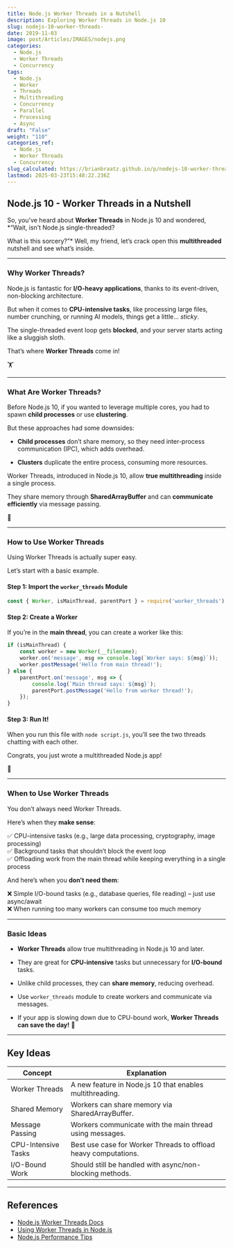 ```yaml
---
title: Node.js Worker Threads in a Nutshell
description: Exploring Worker Threads in Node.js 10
slug: nodejs-10-worker-threads-
date: 2019-11-03
image: post/Articles/IMAGES/nodejs.png
categories:
  - Node.js
  - Worker Threads
  - Concurrency
tags:
  - Node.js
  - Worker
  - Threads
  - Multithreading
  - Concurrency
  - Parallel
  - Processing
  - Async
draft: "False"
weight: "110"
categories_ref:
  - Node.js
  - Worker Threads
  - Concurrency
slug_calculated: https://brianbraatz.github.io/p/nodejs-10-worker-threads-
lastmod: 2025-03-23T15:48:22.236Z
---
```

## Node.js 10 - Worker Threads in a Nutshell

So, you’ve heard about **Worker Threads** in Node.js 10 and wondered, \*“Wait, isn’t Node.js single-threaded?

What is this sorcery?”\* Well, my friend, let’s crack open this **multithreaded** nutshell and see what’s inside.

***

### Why Worker Threads?

Node.js is fantastic for **I/O-heavy applications**, thanks to its event-driven, non-blocking architecture.

But when it comes to **CPU-intensive tasks**, like processing large files, number crunching, or running AI models, things get a little… *sticky*.

The single-threaded event loop gets **blocked**, and your server starts acting like a sluggish sloth.

That’s where **Worker Threads** come in!

🏋️

***

### What Are Worker Threads?

Before Node.js 10, if you wanted to leverage multiple cores, you had to spawn **child processes** or use **clustering**.

But these approaches had some downsides:

* **Child processes** don’t share memory, so they need inter-process communication (IPC), which adds overhead.

* **Clusters** duplicate the entire process, consuming more resources.

Worker Threads, introduced in Node.js 10, allow **true multithreading** inside a single process.

They share memory through **SharedArrayBuffer** and can **communicate efficiently** via message passing.

🎉

***

### How to Use Worker Threads

Using Worker Threads is actually super easy.

Let’s start with a basic example.

#### Step 1: Import the `worker_threads` Module

```javascript
const { Worker, isMainThread, parentPort } = require('worker_threads');
```

#### Step 2: Create a Worker

If you’re in the **main thread**, you can create a worker like this:

```javascript
if (isMainThread) {
    const worker = new Worker(__filename);
    worker.on('message', msg => console.log(`Worker says: ${msg}`));
    worker.postMessage('Hello from main thread!');
} else {
    parentPort.on('message', msg => {
        console.log(`Main thread says: ${msg}`);
        parentPort.postMessage('Hello from worker thread!');
    });
}
```

#### Step 3: Run It!

When you run this file with `node script.js`, you’ll see the two threads chatting with each other.

Congrats, you just wrote a multithreaded Node.js app!

🎉

***

### When to Use Worker Threads

You don’t always need Worker Threads.

Here’s when they **make sense**:

✅ CPU-intensive tasks (e.g., large data processing, cryptography, image processing)\
✅ Background tasks that shouldn’t block the event loop\
✅ Offloading work from the main thread while keeping everything in a single process

And here’s when you **don’t need them**:

❌ Simple I/O-bound tasks (e.g., database queries, file reading) – just use async/await\
❌ When running too many workers can consume too much memory

***

### Basic Ideas

* **Worker Threads** allow true multithreading in Node.js 10 and later.

* They are great for **CPU-intensive** tasks but unnecessary for **I/O-bound** tasks.

* Unlike child processes, they can **share memory**, reducing overhead.

* Use `worker_threads` module to create workers and communicate via messages.

* If your app is slowing down due to CPU-bound work, **Worker Threads can save the day!** 🦸

***

## Key Ideas

| Concept             | Explanation                                                     |
| ------------------- | --------------------------------------------------------------- |
| Worker Threads      | A new feature in Node.js 10 that enables multithreading.        |
| Shared Memory       | Workers can share memory via SharedArrayBuffer.                 |
| Message Passing     | Workers communicate with the main thread using messages.        |
| CPU-Intensive Tasks | Best use case for Worker Threads to offload heavy computations. |
| I/O-Bound Work      | Should still be handled with async/non-blocking methods.        |

***

## References

* [Node.js Worker Threads Docs](https://nodejs.org/api/worker_threads.html)
* [Using Worker Threads in Node.js](https://developer.mozilla.org/en-US/docs/Web/JavaScript/Reference/Global_Objects/Worker)
* [Node.js Performance Tips](https://nodejs.org/en/docs/guides/performance-tips/)
